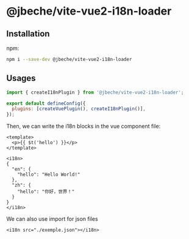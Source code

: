# @jbeche/vite-vue2-i18n-loader

## Installation

npm:

```sh
npm i --save-dev @jbeche/vite-vue2-i18n-loader
```

## Usages

```js
import { createI18nPlugin } from '@jbeche/vite-vue2-i18n-loader';

export default defineConfig({
  plugins: [createVuePlugin(), createI18nPlugin()],
});
```

Then, we can write the i18n blocks in the vue component file:

```vue
<template>
  <p>{{ $t('hello') }}</p>
</template>

<i18n>
{
  "en": {
    "hello": "Hello World!"
  },
  "zh": {
    "hello": "你好，世界！"
  }
}
</i18n>
```

We can also use import for json files
```vue
<i18n src="./exemple.json"></i18n>
```
